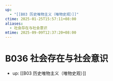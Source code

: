 ```yaml
---
up:
  - "[[B03 历史唯物主义（唯物史观）]]"
ctime: 2025-01-25T15:57:11+08:00
aliases:
  - 社会存在与社会意识
mtime: 2025-09-09T12:37:20+08:00
---
```


# B036 社会存在与社会意识

- up: [[B03 历史唯物主义（唯物史观）]]

